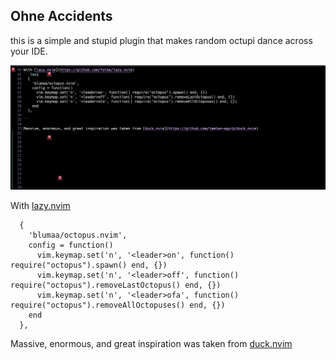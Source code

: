 ## Ohne Accidents

this is a simple and stupid plugin that makes random octupi dance across your IDE.

![exampe of octopus.nvim](images/example.png)

With [lazy.nvim](https://github.com/folke/lazy.nvim)
```lazy
  {
    'blumaa/octopus.nvim',
    config = function()
      vim.keymap.set('n', '<leader>on', function() require("octopus").spawn() end, {})
      vim.keymap.set('n', '<leader>off', function() require("octopus").removeLastOctopus() end, {})
      vim.keymap.set('n', '<leader>ofa', function() require("octopus").removeAllOctopuses() end, {})
    end
  },

```

Massive, enormous, and great inspiration was taken from [duck.nvim](https://github.com/tamton-aquib/duck.nvim)
